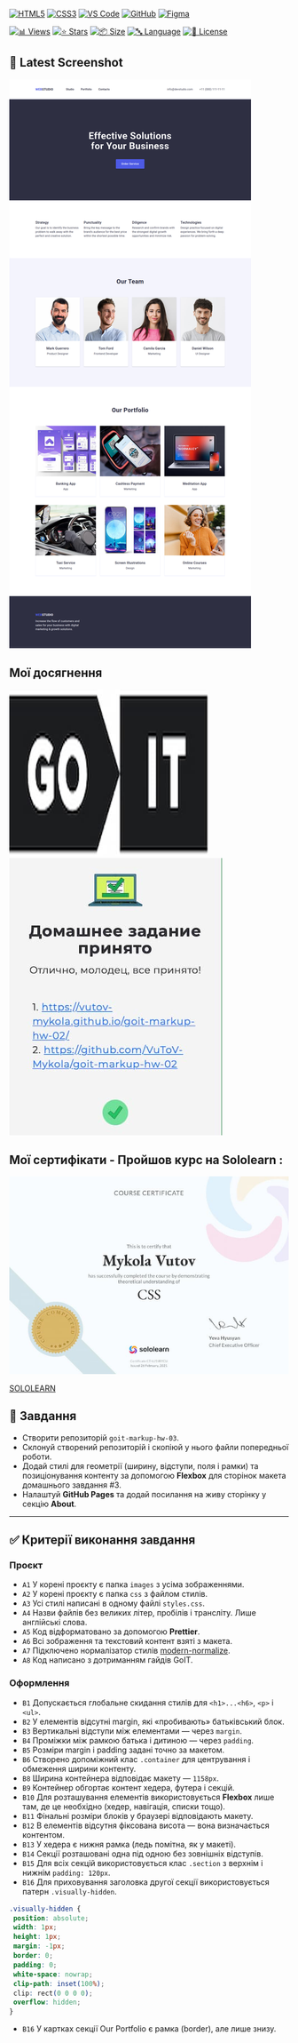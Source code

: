 <!-- AUTOGEN:STATS -->
[![HTML5](https://img.shields.io/badge/HTML5-E34F26?style=for-the-badge&logo=html5&logoColor=white)](https://developer.mozilla.org/en-US/docs/Web/HTML) [![CSS3](https://img.shields.io/badge/CSS3-1572B6?style=for-the-badge&logo=css3&logoColor=white)](https://developer.mozilla.org/en-US/docs/Web/CSS) [![VS Code](https://img.shields.io/badge/VS_Code-007ACC?style=for-the-badge&logo=visual-studio-code&logoColor=white)](https://code.visualstudio.com/) [![GitHub](https://img.shields.io/badge/GitHub-181717?style=for-the-badge&logo=github&logoColor=white)](https://github.com/) [![Figma](https://img.shields.io/badge/Figma-F24E1E?style=for-the-badge&logo=figma&logoColor=white)](https://www.figma.com/) 

[![📊 Views](https://img.shields.io/endpoint?url=https://raw.githubusercontent.com/VuToV-Mykola/goit-markup-hw-03/main/assets/db/visitors-badge.json)](https://github.com/VuToV-Mykola/goit-markup-hw-03/graphs/traffic)
[![⭐ Stars](https://img.shields.io/endpoint?url=https://raw.githubusercontent.com/VuToV-Mykola/goit-markup-hw-03/main/assets/db/likes-badge.json)](https://github.com/VuToV-Mykola/goit-markup-hw-03/actions/workflows/screenshot-and-visitor.yaml)
[![📦 Size](https://img.shields.io/endpoint?url=https://raw.githubusercontent.com/VuToV-Mykola/goit-markup-hw-03/main/assets/db/repo-size.json)](https://github.com/VuToV-Mykola/goit-markup-hw-03)
[![🔤 Language](https://img.shields.io/endpoint?url=https://raw.githubusercontent.com/VuToV-Mykola/goit-markup-hw-03/main/assets/db/repo-language.json)](https://github.com/VuToV-Mykola/goit-markup-hw-03)
[![📄 License](https://img.shields.io/endpoint?url=https://raw.githubusercontent.com/VuToV-Mykola/goit-markup-hw-03/main/assets/db/repo-license.json)](https://github.com/VuToV-Mykola/goit-markup-hw-03/blob/main/LICENSE)

## 📸 Latest Screenshot
![Project Screenshot](assets/screenshot.png)
<!-- END:AUTOGEN -->

## Мої досягнення

![Опис зображення](./assets/head.jpg) ![Опис зображення](./assets/hw-02.jpg)

## Мої сертифікати - Пройшов курс на Sololearn :

![Certification Badge](./assets/certificat.jpg)

[SOLOLEARN](https://www.sololearn.com/certificates/CT-UJ9JRYCU)

## 📌 Завдання

- Створити репозиторій `goit-markup-hw-03`.
- Склонуй створений репозиторій і скопіюй у нього файли попередньої роботи.
- Додай стилі для геометрії (ширину, відступи, поля і рамки) та позиціонування контенту за допомогою **Flexbox** для сторінок макета домашнього завдання #3.
- Налаштуй **GitHub Pages** та додай посилання на живу сторінку у секцію **About**.

---

## ✅ Критерії виконання завдання

### **Проєкт**

- `A1` У корені проєкту є папка `images` з усіма зображеннями.
- `A2` У корені проєкту є папка `css` з файлом стилів.
- `A3` Усі стилі написані в одному файлі `styles.css`.
- `A4` Назви файлів без великих літер, пробілів і трансліту. Лише англійські слова.
- `A5` Код відформатовано за допомогою **Prettier**.
- `A6` Всі зображення та текстовий контент взяті з макета.
- `A7` Підключено нормалізатор стилів [modern-normalize](https://cdnjs.com/libraries/modern-normalize).
- `A8` Код написано з дотриманням гайдів GoIT.

### **Оформлення**

- `B1` Допускається глобальне скидання стилів для `<h1>...<h6>`, `<p>` і `<ul>`.
- `B2` У елементів відсутні margin, які «пробивають» батьківський блок.
- `B3` Вертикальні відступи між елементами — через `margin`.
- `B4` Проміжки між рамкою батька і дитиною — через `padding`.
- `B5` Розміри margin і padding задані точно за макетом.
- `B6` Створено допоміжний клас `.container` для центрування і обмеження ширини контенту.
- `B8` Ширина контейнера відповідає макету — `1158px`.
- `B9` Контейнер обгортає контент хедера, футера і секцій.
- `B10` Для розташування елементів використовується **Flexbox** лише там, де це необхідно (хедер, навігація, списки тощо).
- `B11` Фінальні розміри блоків у браузері відповідають макету.
- `B12` В елементів відсутня фіксована висота — вона визначається контентом.
- `B13` У хедера є нижня рамка (ледь помітна, як у макеті).
- `B14` Секції розташовані одна під одною без зовнішніх відступів.
- `B15` Для всіх секцій використовується клас `.section` з верхнім і нижнім `padding: 120px`.
- `B16` Для приховування заголовка другої секції використовується патерн `.visually-hidden`.

~~~css
.visually-hidden {
 position: absolute;
 width: 1px;
 height: 1px;
 margin: -1px;
 border: 0;
 padding: 0;
 white-space: nowrap;
 clip-path: inset(100%);
 clip: rect(0 0 0 0);
 overflow: hidden;
}
~~~
- `B16` У картках секції Our Portfolio є рамка (border), але лише знизу.
